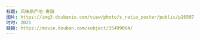 ```yaml
---
标题: 风味原产地·贵阳
图片: https://img3.doubanio.com/view/photo/s_ratio_poster/public/p2659776657.jpg
时时: 2021
链接: https://movie.douban.com/subject/35499064/
---
```

